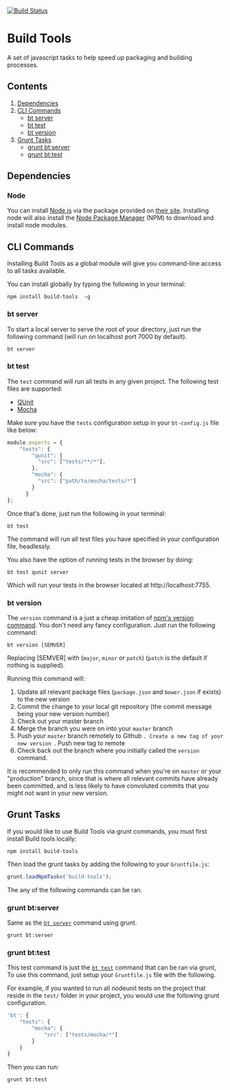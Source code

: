 [![Build Status](https://travis-ci.org/mkay581/build-tools.svg?branch=master)](https://travis-ci.org/build-tools/rogue)

# Build Tools

A set of javascript tasks to help speed up packaging and building processes.

## Contents

1. [Dependencies](#dependencies)
1. [CLI Commands](#cli-commands)
    * [bt server](#bt-server)
    * [bt test](#bt-test)
    * [bt version](#bt-version)
1. [Grunt Tasks](#grunt-tasks)
    * [grunt bt:server](#grunt-bt-server)
    * [grunt bt:test](#grunt-bt-test)

## Dependencies

### Node

You can install [Node.js](http://www.nodejs.org/) via the package provided on [their site](http://www.nodejs.org). Installing node will also install the [Node Package Manager](https://github.com/npm/npm) (NPM) to download and install node modules.


## CLI Commands

Installing Build Tools as a global module will give you command-line access to all tasks available.

You can install globally by typing the following in your terminal:

```
npm install build-tools  -g
```

### bt server

To start a local server to serve the root of your directory, just run the following command (will run on
localhost port 7000 by default).

```
bt server
```

### bt test

The `test` command will run all tests in any given project. The following test files are supported:

  * [QUnit](http://qunitjs.com/)
  * [Mocha](https://github.com/mochajs/mocha)

Make sure you have the `tests` configuration setup in your `bt-config.js` file like below:


```javascript
module.exports = {
    "tests": {
        "qunit": {
          "src": ["tests/**/*"],
        },
        "mocha": {
          "src": ["path/to/mocha/tests/*"]
        }
      }
};
```

Once that's done, just run the following in your terminal:

```
bt test
```

The command will run all test files you have specified in your configuration file, headlessly.

You also have the option of running tests in the browser by doing:

```
bt test qunit server
```

Which will run your tests in the browser located at http://localhost:7755.

### bt version

The `version` command is a just a cheap imitation of [npm's version command](https://docs.npmjs.com/cli/version). You
don't need any fancy configuration. Just run the following command:

```
bt version [SEMVER]
```

Replacing [SEMVER] with (`major`, `minor` or `patch`) (`patch` is the default if nothing is supplied).

Running this command will:

1. Update all relevant package files (`package.json` and `bower.json` if exists) to the new version
1. Commit the change to your local git repository (the commit message being your new version number)
1. Check out your master branch
1. Merge the branch you were on into your `master` branch
1. Push your `master` branch remotely to Github
`. Create a new tag of your new version
`. Push new tag to remote
1. Check back out the branch where you initially called the `version` command.

It is recommended to only run this command when you're on `master` or your "production" branch, since that is where all
relevant commits have already been committed, and is less likely to have convoluted commits that you might not want in
your new version.

## Grunt Tasks

If you would like to use Build Tools via grunt commands, you must first install Build tools locally:

```
npm install build-tools
```

Then load the grunt tasks by adding the following to your `Gruntfile.js`:

```javascript
grunt.loadNpmTasks('build-tools');
```

The any of the following commands can be ran.

### grunt bt:server

Same as the [`bt server`](#bt-server) command using grunt.

```shell
grunt bt:server
```

### grunt bt:test

This test command is just the [`bt test`](#bt-test) command that can be ran via grunt,
To use this command, just setup your `Gruntfile.js` file with the following.

For example, if you wanted to run all nodeunit tests on the project that reside in the `test/` folder in your project,
you would use the following grunt configuration.

```javascript
'bt': {
    "tests": {
        "mocha": {
            "src": ["tests/mocha/*"]
        }
    }
}
```

Then you can run:

```shell
grunt bt:test
```
